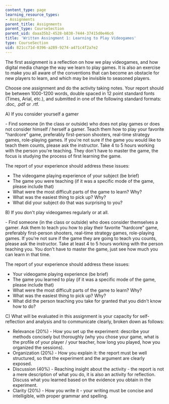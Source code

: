 ```yaml
---
content_type: page
learning_resource_types:
- Assignments
parent_title: Assignments
parent_type: CourseSection
parent_uid: daaa35b2-4528-b838-7444-37415d0e46c6
title: 'Written Assingment 1: Learning to Play Videogames'
type: CourseSection
uid: 821cc71d-0396-a289-9274-a471c4f2a7e2
---
```


The first assignment is a reflection on how we play videogames, and how digital media change the way we learn to play games. It is also an exercise to make you all aware of the conventions that can become an obstacle for new players to learn, and which may be invisible to seasoned players.

Choose one assignment and do the activity taking notes. Your report should be between 1000-1200 words, double spaced in 12 point standard fonts (Times, Arial, etc.), and submitted in one of the following standard formats: .doc, .pdf or .rtf.

A) If you consider yourself a gamer

\- Find someone (in the class or outside) who does not play games or does not consider himself / herself a gamer. Teach them how to play your favorite "hardcore" game, preferably first-person shooters, real-time strategy games, role-playing games. If you're not sure if the game you would like to teach them counts, please ask the instructor. Take 4 to 5 hours working with the person you're teaching. They don't have to master the game, the focus is studying the process of first learning the game.

The report of your experience should address these issues:

*   The videogame playing experience of your subject (be brief)
*   The game you were teaching (if it was a specific mode of the game, please include that)
*   What were the most difficult parts of the game to learn? Why?
*   What was the easiest thing to pick up? Why?
*   What did your subject do that was surprising to you?

B) If you don't play videogames regularly or at all.

\- Find someone (in the class or outside) who does consider themselves a gamer. Ask them to teach you how to play their favorite "hardcore" game, preferably first-person shooters, real-time strategy games, role-playing games. If you're not sure if the game they are going to teach you counts, please ask the instructor. Take at least 4 to 5 hours working with the person teaching you. You don't have to master the game, just see how much you can learn in that time.

The report of your experience should address these issues:

*   Your videogame playing experience (be brief)
*   The game you learned to play (if it was a specific mode of the game, please include that)
*   What were the most difficult parts of the game to learn? Why?
*   What was the easiest thing to pick up? Why?
*   What did the person teaching you take for granted that you didn't know how to do?

C) What will be evaluated in this assignment is your capacity for self-reflection and analysis and to communicate clearly, broken down as follows:

*   Relevance (20%) - How you set up the experiment: describe your methods concisely but thoroughly (why you chose your game, what is the profile of your player / your teacher, how long you played, how you organized the sessions).
*   Organization (20%) - How you explain it: the report must be well structured, so that the experiment and the argument are clearly exposed.
*   Discussion (40%) - Reaching insight about the activity - the report is not a mere description of what you do, it is also an activity for reflection. Discuss what you learned based on the evidence you obtain in the experiment.
*   Clarity (20%) - How you write it - your writing must be concise and intelligible, with proper grammar and spelling.